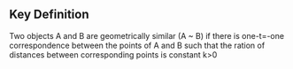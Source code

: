 ## Key Definition
Two objects A and B are geometrically similar (A ~ B) if there is one-t=-one correspondence between the points of A and B such that the ration of distances between corresponding points is constant k>0